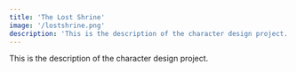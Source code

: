 ```yaml
---
title: 'The Lost Shrine'
image: '/lostshrine.png'
description: 'This is the description of the character design project.'
---
```

This is the description of the character design project.
